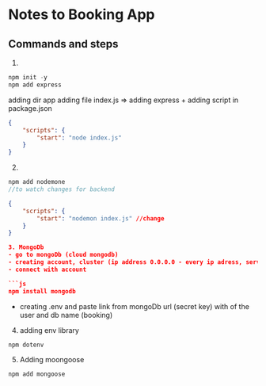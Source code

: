 # Notes to Booking App


## Commands and steps
1. 
```js
npm init -y
npm add express
```
adding dir app
adding file index.js => adding express + adding script in package.json
```json
{
    "scripts": {
        "start": "node index.js"
    }
}
```
2.
```js
npm add nodemone
//to watch changes for backend
```
```json
{
    "scripts": {
        "start": "nodemon index.js" //change
    }
}

3. MongoDb
- go to mongoDb (cloud mongodb)
- creating account, cluster (ip address 0.0.0.0 - every ip adress, server adres after deploy)
- connect with account

```js
npm install mongodb
```
- creating .env and paste link from mongoDb url (secret key) with <password> of the user and db name (booking)

4. adding env library
```js
npm dotenv
```

5. Adding moongoose
```js
npm add mongoose
```